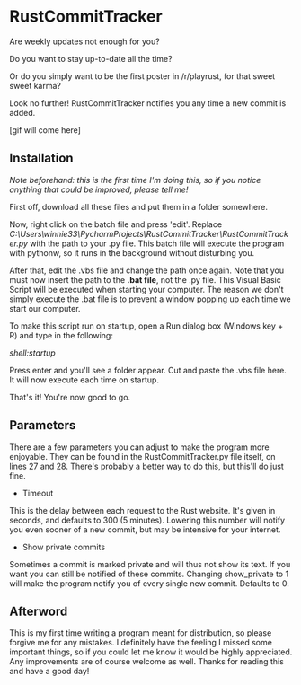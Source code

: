 # RustCommitTracker

Are weekly updates not enough for you?

Do you want to stay up-to-date all the time?

Or do you simply want to be the first poster in /r/playrust, for that sweet sweet karma?

Look no further! RustCommitTracker notifies you any time a new commit is added.

[gif will come here]

## Installation

*Note beforehand: this is the first time I'm doing this, so if you notice anything that could be improved, please tell me!*

First off, download all these files and put them in a folder somewhere.

Now, right click on the batch file and press 'edit'. Replace *C:\Users\winnie33\PycharmProjects\RustCommitTracker\RustCommitTracker.py* with the path to your .py file. This batch file will execute the program with pythonw, so it runs in the background without disturbing you.

After that, edit the .vbs file and change the path once again. Note that you must now insert the path to the **.bat file**, not the .py file. This Visual Basic Script will be executed when starting your computer. The reason we don't simply execute the .bat file is to prevent a window popping up each time we start our computer.

To make this script run on startup, open a Run dialog box (Windows key + R) and type in the following:

*shell:startup*
  
Press enter and you'll see a folder appear. Cut and paste the .vbs file here. It will now execute each time on startup.

That's it! You're now good to go.

## Parameters

There are a few parameters you can adjust to make the program more enjoyable. They can be found in the RustCommitTracker.py file itself, on lines 27 and 28. There's probably a better way to do this, but this'll do just fine.

  * Timeout

   This is the delay between each request to the Rust website. It's given in seconds, and defaults to 300 (5 minutes). Lowering this number will notify you even sooner of a new commit, but may be intensive for your internet.
  
  * Show private commits
  
  Sometimes a commit is marked private and will thus not show its text. If you want you can still be notified of these commits. Changing show_private to 1 will make the program notify you of every single new commit. Defaults to 0.
  
## Afterword

This is my first time writing a program meant for distribution, so please forgive me for any mistakes. I definitely have the feeling I missed some important things, so if you could let me know it would be highly appreciated. Any improvements are of course welcome as well. Thanks for reading this and have a good day!
